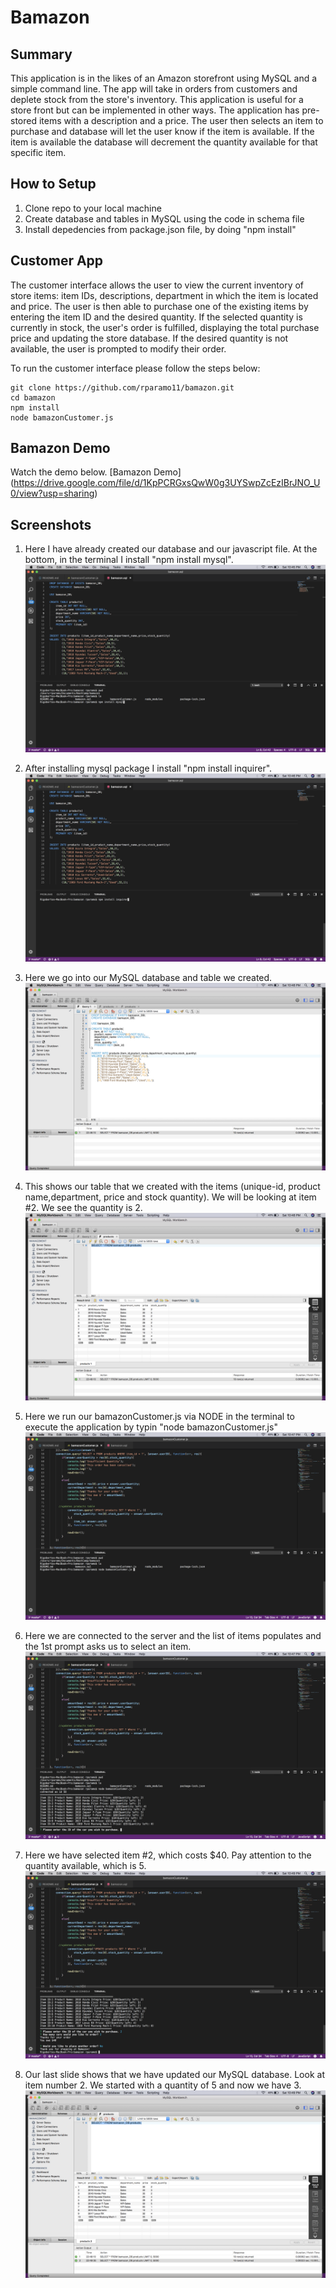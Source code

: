 # Bamazon

## Summary

This application is in the likes of an Amazon storefront using MySQL and a simple command line. The app will take in orders from customers and deplete stock from the store's inventory. This application is useful for a store front but can be implemented in other ways. The application has pre-stored items with a description and a price. The user then selects an item to purchase and database will let the user know if the item is available. If the item is available the database will decrement the quantity available for that specific item. 

## How to Setup

1. Clone repo to your local machine
2. Create database and tables in MySQL using the code in schema file
3. Install depedencies from package.json file, by doing "npm install"

## Customer App

The customer interface allows the user to view the current inventory of store items: item IDs, descriptions, department in which the item is located and price. The user is then able to purchase one of the existing items by entering the item ID and the desired quantity. If the selected quantity is currently in stock, the user's order is fulfilled, displaying the total purchase price and updating the store database. If the desired quantity is not available, the user is prompted to modify their order.

To run the customer interface please follow the steps below:

	git clone https://github.com/rparamo11/bamazon.git
	cd bamazon
	npm install
	node bamazonCustomer.js

## Bamazon Demo
Watch the demo below. 
[Bamazon Demo] (https://drive.google.com/file/d/1KpPCRGxsQwW0g3UYSwpZcEzIBrJNO_U0/view?usp=sharing)

## Screenshots

1. Here I have already created our database and our javascript file. At the bottom, in the terminal I install "npm install mysql".
![Screenshot](/screenshots/bamazon1.png)

2. After installing mysql package I install "npm install inquirer". 
![Screenshot](/screenshots/bamazon2.png)

3. Here we go into our MySQL database and table we created. 
![Screenshot](/screenshots/bamazon3.png)

4. This shows our table that we created with the items (unique-id, product name,department, price and stock quantity). We will be looking at item #2. We see the 
   quantity is 2. 
![Screenshot](/screenshots/bamazon4.png)

5. Here we run our bamazonCustomer.js via NODE in the terminal to execute the application by typin "node bamazonCustomer.js"
![Screenshot](/screenshots/bamazon5.png)

6. Here we are connected to the server and the list of items populates and the 1st prompt asks us to select an item. 
![Screenshot](/screenshots/bamazon6.png)

7. Here we have selected item #2, which costs $40. Pay attention to the quantity available, which is 5. 
![Screenshot](/screenshots/bamazon7.png)

8. Our last slide shows that we have updated our MySQL database. Look at item number 2. We started with a quantity of 5 and now we have 3. 
![Screenshot](/screenshots/bamazon8.png)
